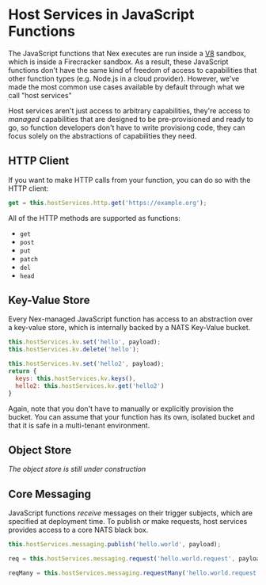 # Host Services in JavaScript Functions
The JavaScript functions that Nex executes are run inside a [V8](https://v8.dev/) sandbox, which is inside a Firecracker sandbox. As a result, these JavaScript functions
don't have the same kind of freedom of access to capabilities that other function types (e.g. Node.js in a cloud provider). However, we've made the most common use cases available
by default through what we call "host services"

Host services aren't just access to arbitrary capabilities, they're access to _managed_ capabilities that are designed to be pre-provisioned and ready to go, so function
developers don't have to write provisiong code, they can focus solely on the abstractions of capabilities they need.

## HTTP Client
If you want to make HTTP calls from your function, you can do so with the HTTP client:

```javascript
get = this.hostServices.http.get('https://example.org');
```

All of the HTTP methods are supported as functions:
* `get`
* `post`
* `put`
* `patch`
* `del`
* `head`

## Key-Value Store
Every Nex-managed JavaScript function has access to an abstraction over a key-value store, which is internally backed by a NATS Key-Value bucket. 

```javascript
this.hostServices.kv.set('hello', payload);
this.hostServices.kv.delete('hello');

this.hostServices.kv.set('hello2', payload);
return {
  keys: this.hostServices.kv.keys(),
  hello2: this.hostServices.kv.get('hello2')
}
```

Again, note that you don't have to manually or explicitly provision the bucket. You can assume that your function has its own, isolated bucket and that it is
safe in a multi-tenant environment.

## Object Store
_The object store is still under construction_

## Core Messaging
JavaScript functions _receive_ messages on their trigger subjects, which are specified at deployment time. To publish or make requests, host services
provides access to a core NATS black box.

```javascript
this.hostServices.messaging.publish('hello.world', payload);

req = this.hostServices.messaging.request('hello.world.request', payload);

reqMany = this.hostServices.messaging.requestMany('hello.world.request.many', payload);
```
